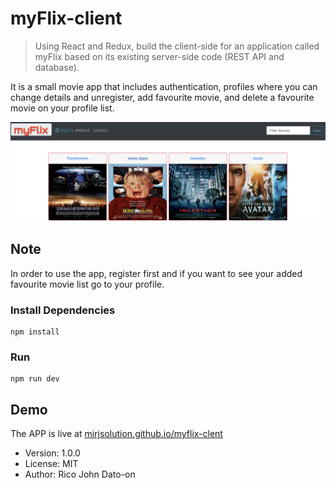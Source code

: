 # myFlix-client

> Using React and Redux, build the client-side for an application called myFlix based on its existing server-side code (REST API and database).

It is a small movie app that includes authentication, profiles where you can change details and unregister, add favourite movie, and delete a favourite movie on your profile list.

![Alt text](/public/images/1.png?raw=true 'APP')

## Note

In order to use the app, register first and if you want to see your added favourite movie list go to your profile.

### Install Dependencies

```
npm install
```

### Run

```
npm run dev
```

## Demo

The APP is live at [mirjsolution.github.io/myflix-clent](https://mirjsolution.github.io/login)

- Version: 1.0.0
- License: MIT
- Author: Rico John Dato-on
